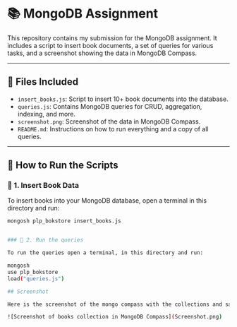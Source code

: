 # 📚 MongoDB Assignment

This repository contains my submission for the MongoDB assignment. It includes a script to insert book documents, a set of queries for various tasks, and a screenshot showing the data in MongoDB Compass.

---

## 📂 Files Included

- `insert_books.js`: Script to insert 10+ book documents into the database.
- `queries.js`: Contains MongoDB queries for CRUD, aggregation, indexing, and more.
- `screenshot.png`: Screenshot of the data in MongoDB Compass.
- `README.md`: Instructions on how to run everything and a copy of all queries.

---

## 💾 How to Run the Scripts

### 🔹 1. Insert Book Data

To insert books into your MongoDB database, open a terminal in this directory and run:

```bash
mongosh plp_bokstore insert_books.js


### 🔹 2. Run the queries

To run the queries open a terminal, in this directory and run:

mongosh
use plp_bokstore
load("queries.js")

## Screenshot

Here is the screenshot of the mongo compass with the collections and sample data

![Screenshot of books collection in MongoDB Compass](Screenshot.png)




